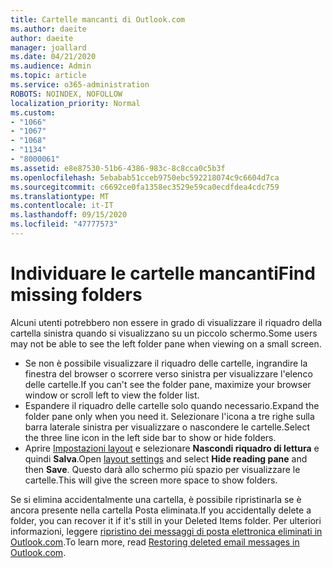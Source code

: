 ```yaml
---
title: Cartelle mancanti di Outlook.com
ms.author: daeite
author: daeite
manager: joallard
ms.date: 04/21/2020
ms.audience: Admin
ms.topic: article
ms.service: o365-administration
ROBOTS: NOINDEX, NOFOLLOW
localization_priority: Normal
ms.custom:
- "1066"
- "1067"
- "1068"
- "1134"
- "8000061"
ms.assetid: e8e87530-51b6-4386-983c-8c8cca0c5b3f
ms.openlocfilehash: 5ebabab51cceb9750ebc592218074c9c6604d7ca
ms.sourcegitcommit: c6692ce0fa1358ec3529e59ca0ecdfdea4cdc759
ms.translationtype: MT
ms.contentlocale: it-IT
ms.lasthandoff: 09/15/2020
ms.locfileid: "47777573"
---
```

# <a name="find-missing-folders"></a><span data-ttu-id="1b4c0-102">Individuare le cartelle mancanti</span><span class="sxs-lookup"><span data-stu-id="1b4c0-102">Find missing folders</span></span>

<span data-ttu-id="1b4c0-103">Alcuni utenti potrebbero non essere in grado di visualizzare il riquadro della cartella sinistra quando si visualizzano su un piccolo schermo.</span><span class="sxs-lookup"><span data-stu-id="1b4c0-103">Some users may not be able to see the left folder pane when viewing on a small screen.</span></span>

- <span data-ttu-id="1b4c0-104">Se non è possibile visualizzare il riquadro delle cartelle, ingrandire la finestra del browser o scorrere verso sinistra per visualizzare l'elenco delle cartelle.</span><span class="sxs-lookup"><span data-stu-id="1b4c0-104">If you can't see the folder pane, maximize your browser window or scroll left to view the folder list.</span></span>
- <span data-ttu-id="1b4c0-105">Espandere il riquadro delle cartelle solo quando necessario.</span><span class="sxs-lookup"><span data-stu-id="1b4c0-105">Expand the folder pane only when you need it.</span></span> <span data-ttu-id="1b4c0-106">Selezionare l'icona a tre righe sulla barra laterale sinistra per visualizzare o nascondere le cartelle.</span><span class="sxs-lookup"><span data-stu-id="1b4c0-106">Select the three line icon in the left side bar to show or hide folders.</span></span>
- <span data-ttu-id="1b4c0-107">Aprire [Impostazioni layout](https://outlook.live.com/mail/options/mail/layout) e selezionare **Nascondi riquadro di lettura** e quindi **Salva**.</span><span class="sxs-lookup"><span data-stu-id="1b4c0-107">Open [layout settings](https://outlook.live.com/mail/options/mail/layout) and select **Hide reading pane** and then **Save**.</span></span> <span data-ttu-id="1b4c0-108">Questo darà allo schermo più spazio per visualizzare le cartelle.</span><span class="sxs-lookup"><span data-stu-id="1b4c0-108">This will give the screen more space to show folders.</span></span>

<span data-ttu-id="1b4c0-109">Se si elimina accidentalmente una cartella, è possibile ripristinarla se è ancora presente nella cartella Posta eliminata.</span><span class="sxs-lookup"><span data-stu-id="1b4c0-109">If you accidentally delete a folder, you can recover it if it's still in your Deleted Items folder.</span></span> <span data-ttu-id="1b4c0-110">Per ulteriori informazioni, leggere [ripristino dei messaggi di posta elettronica eliminati in Outlook.com](https://support.office.com/article/cf06ab1b-ae0b-418c-a4d9-4e895f83ed50).</span><span class="sxs-lookup"><span data-stu-id="1b4c0-110">To learn more, read [Restoring deleted email messages in Outlook.com](https://support.office.com/article/cf06ab1b-ae0b-418c-a4d9-4e895f83ed50).</span></span>
